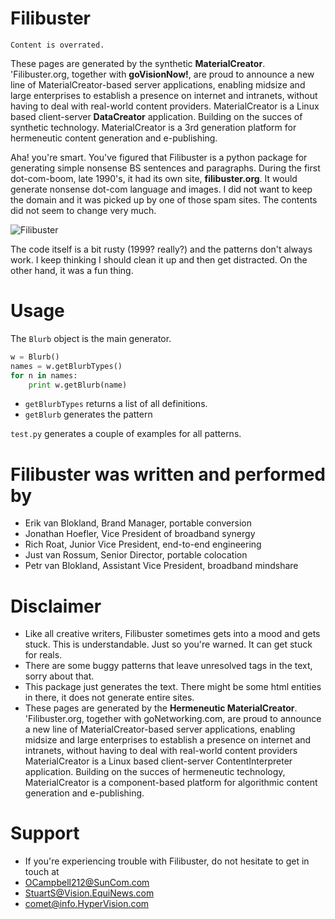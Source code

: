 # Filibuster
`Content is overrated.`

These pages are generated by the synthetic **MaterialCreator**. 'Filibuster.org, together with **goVisionNow!**, are proud to announce a new line of MaterialCreator-based server applications, enabling midsize and large enterprises to establish a presence on internet and intranets, without having to deal with real-world content providers. MaterialCreator is a Linux based client-server **DataCreator** application. Building on the succes of synthetic technology. MaterialCreator is a 3rd generation platform for hermeneutic content generation and e-publishing.

Aha! you're smart. You've figured that Filibuster is a python package for generating simple nonsense BS sentences and paragraphs. During the first dot-com-boom, late 1990's, it had its own site, **filibuster.org**. It would generate nonsense dot-com language and images. I did not want to keep the domain and it was picked up by one of those spam sites. The contents did not seem to change very much. 

![Filibuster
](filibuster_02.jpg)

The code itself is a bit rusty (1999? really?) and the patterns don't always work. I keep thinking I should clean it up and then get distracted. On the other hand, it was a fun thing.

# Usage
The `Blurb` object is the main generator.

```python
w = Blurb()
names = w.getBlurbTypes()
for n in names:
	print w.getBlurb(name)
```
* `getBlurbTypes` returns a list of all definitions.
* `getBlurb` generates the pattern

`test.py` generates a couple of examples for all patterns.

# Filibuster was written and performed by

* Erik van Blokland, Brand Manager, portable conversion
* Jonathan Hoefler, Vice President of broadband synergy
* Rich Roat, Junior Vice President, end-to-end engineering
* Just van Rossum, Senior Director, portable colocation
* Petr van Blokland, Assistant Vice President, broadband mindshare

# Disclaimer

* Like all creative writers, Filibuster sometimes gets into a mood and gets stuck. This is understandable. Just so you're warned. It can get stuck for reals.
* There are some buggy patterns that leave unresolved tags in the text, sorry about that.
* This package just generates the text. There might be some html entities in there, it does not generate entire sites.
* These pages are generated by the **Hermeneutic MaterialCreator**. 'Filibuster.org, together with goNetworking.com, are proud to announce a new line of MaterialCreator-based server applications, enabling midsize and large enterprises to establish a presence on internet and intranets, without having to deal with real-world content providers MaterialCreator is a Linux based client-server ContentInterpreter application. Building on the succes of hermeneutic technology, MaterialCreator is a component-based platform for algorithmic content generation and e-publishing.

# Support
* If you're experiencing trouble with Filibuster, do not hesitate to get in touch at
* OCampbell212@SunCom.com
* StuartS@Vision.EquiNews.com
* comet@info.HyperVision.com